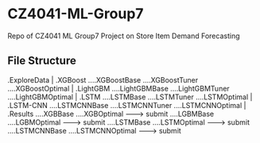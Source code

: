 # CZ4041-ML-Group7
Repo of CZ4041 ML Group7 Project on Store Item Demand Forecasting

## File Structure
.ExploreData
|
.XGBoost
....XGBoostBase
....XGBoostTuner
....XGBoostOptimal
|
.LightGBM
....LightGBMBase
....LightGBMTuner
....LightGBMOptimal
|
.LSTM
....LSTMBase
....LSTMTuner
....LSTMOptimal
|
.LSTM-CNN
....LSTMCNNBase
....LSTMCNNTuner
....LSTMCNNOptimal
|
.Results
....XGBBase
....XGBOptimal ---> submit
....LGBMBase
....LGBMOptimal ---> submit
....LSTMBase
....LSTMOptimal ---> submit
....LSTMCNNBase
....LSTMCNNOptimal ---> submit
